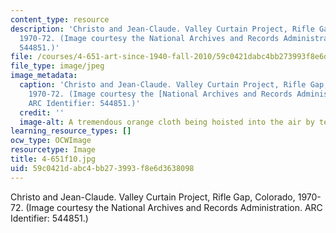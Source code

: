```yaml
---
content_type: resource
description: 'Christo and Jean-Claude. Valley Curtain Project, Rifle Gap, Colorado,
  1970-72. (Image courtesy the National Archives and Records Administration. ARC Identifier:
  544851.)'
file: /courses/4-651-art-since-1940-fall-2010/59c0421dabc4bb273993f8e6d3638098_4-651f10.jpg
file_type: image/jpeg
image_metadata:
  caption: 'Christo and Jean-Claude. Valley Curtain Project, Rifle Gap, Colorado,
    1970-72. (Image courtesy the [National Archives and Records Administration](http://www.archives.gov/).
    ARC Identifier: 544851.)'
  credit: ''
  image-alt: A tremendous orange cloth being hoisted into the air by teams of workers.
learning_resource_types: []
ocw_type: OCWImage
resourcetype: Image
title: 4-651f10.jpg
uid: 59c0421d-abc4-bb27-3993-f8e6d3638098
---
```

Christo and Jean-Claude. Valley Curtain Project, Rifle Gap, Colorado, 1970-72. (Image courtesy the National Archives and Records Administration. ARC Identifier: 544851.)


